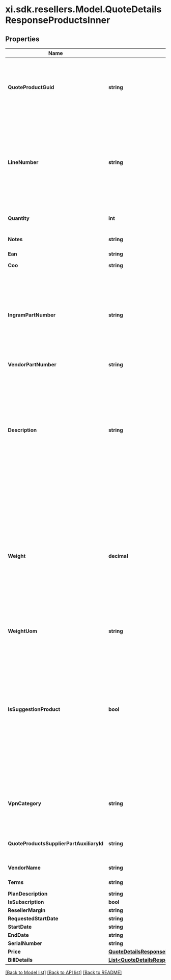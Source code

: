 # xi.sdk.resellers.Model.QuoteDetailsResponseProductsInner

## Properties

Name | Type | Description | Notes
------------ | ------------- | ------------- | -------------
**QuoteProductGuid** | **string** | Quote Product GUID  is the primary quote key in Ingram Micro&#39;s CRM - needed to retrieve quote details. | [optional] 
**LineNumber** | **string** | Line number which the product will appear in the quote.  Line number is manditory when unique configurations are included in a quote and mainting the item line order is required. | [optional] 
**Quantity** | **int** | Quantity of product line item quoted. | [optional] 
**Notes** | **string** | Product line item comments. | [optional] 
**Ean** | **string** | EANUPC | [optional] 
**Coo** | **string** | Country of Origin. | [optional] 
**IngramPartNumber** | **string** | Ingram Micro SKU (stock keeping unit). An identification, usually alphanumeric, of a particular product that allows it to be tracked for inventory purposes | [optional] 
**VendorPartNumber** | **string** | Vendor Part Number | [optional] 
**Description** | **string** | Product description.  Note - The quote view api returns only the product short description as maintained in Ingram Micro&#39;s crm system.  For long descriptions, please refer to alternative information sources. | [optional] 
**Weight** | **decimal** | Weight is provided based on country standard.  For countries following Imperial standards - weight is presented as pounds with decimal.  In countries following metric standards, weight is provided as kilograms with decimal. | [optional] 
**WeightUom** | **string** | Unit of measure | [optional] 
**IsSuggestionProduct** | **bool** | Flag to indicate if a product line item is a suggested product.  The suggested product is provided in addition to the requested quoted products and a suggested option.  Suggested products are grouped together for subtotal and total calculations. | [optional] 
**VpnCategory** | **string** | Vendor product category specific to Cisco. HWDW (hardware) or service. | [optional] 
**QuoteProductsSupplierPartAuxiliaryId** | **string** | Vendor product configuration ID specific to Cisco. | [optional] 
**VendorName** | **string** | Vendor name of the product | [optional] 
**Terms** | **string** | Terms of the quote | [optional] 
**PlanDescription** | **string** |  | [optional] 
**IsSubscription** | **bool** |  | [optional] 
**ResellerMargin** | **string** |  | [optional] 
**RequestedStartDate** | **string** |  | [optional] 
**StartDate** | **string** |  | [optional] 
**EndDate** | **string** |  | [optional] 
**SerialNumber** | **string** |  | [optional] 
**Price** | [**QuoteDetailsResponseProductsInnerPrice**](QuoteDetailsResponseProductsInnerPrice.md) |  | [optional] 
**BillDetails** | [**List&lt;QuoteDetailsResponseProductsInnerBillDetailsInner&gt;**](QuoteDetailsResponseProductsInnerBillDetailsInner.md) |  | [optional] 

[[Back to Model list]](../README.md#documentation-for-models) [[Back to API list]](../README.md#documentation-for-api-endpoints) [[Back to README]](../README.md)

